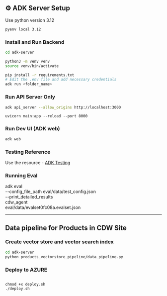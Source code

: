 ## ⚙️ ADK Server Setup

Use python version 3.12

```bash
pyenv local 3.12
```

### Install and Run Backend
```bash
cd adk-server

python3 -m venv venv
source venv/bin/activate

pip install -r requirements.txt
# Edit the .env file and add necessary credentials
adk run <folder_name>
```

### Run API Server Only
```bash
adk api_server --allow_origins http://localhost:3000
```
```
uvicorn main:app --reload --port 8000

```

### Run Dev UI (ADK web)
```bash
adk web
```

### Testing Reference
Use the resource - [ADK Testing](https://google.github.io/adk-docs/get-started/testing/#local-testing)


### Running Eval
adk eval \
    --config_file_path eval/data/test_config.json \
    --print_detailed_results \
    cdw_agent \
    eval/data/evalset0fc08a.evalset.json

---

## Data pipeline for Products in CDW Site

### Create vector store and vector search index
```bash
cd adk-server
python products_vectorstore_pipeline/data_pipeline.py
```

### Deploy to AZURE
```

chmod +x deploy.sh 
./deploy.sh

````
